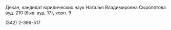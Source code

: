 Декан, кандидат юридических наук
Наталья Владимировна Сыропятова
ауд. 210 (быв. ауд. 17), корп. 9
(342) 2-396-517
 